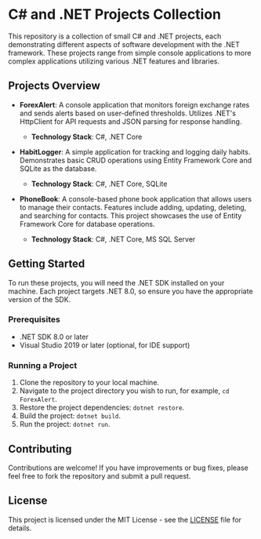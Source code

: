 # C# and .NET Projects Collection

This repository is a collection of small C# and .NET projects, each demonstrating different aspects of software development with the .NET framework. These projects range from simple console applications to more complex applications utilizing various .NET features and libraries.

## Projects Overview

- **ForexAlert**: A console application that monitors foreign exchange rates and sends alerts based on user-defined thresholds. Utilizes .NET's HttpClient for API requests and JSON parsing for response handling.
  - **Technology Stack**: C#, .NET Core

- **HabitLogger**: A simple application for tracking and logging daily habits. Demonstrates basic CRUD operations using Entity Framework Core and SQLite as the database.
  - **Technology Stack**: C#, .NET Core, SQLite

- **PhoneBook**: A console-based phone book application that allows users to manage their contacts. Features include adding, updating, deleting, and searching for contacts. This project showcases the use of Entity Framework Core for database operations.
  - **Technology Stack**: C#, .NET Core, MS SQL Server

## Getting Started

To run these projects, you will need the .NET SDK installed on your machine. Each project targets .NET 8.0, so ensure you have the appropriate version of the SDK.

### Prerequisites

- .NET SDK 8.0 or later
- Visual Studio 2019 or later (optional, for IDE support)

### Running a Project

1. Clone the repository to your local machine.
2. Navigate to the project directory you wish to run, for example, `cd ForexAlert`.
3. Restore the project dependencies: `dotnet restore`.
4. Build the project: `dotnet build`.
5. Run the project: `dotnet run`.

## Contributing

Contributions are welcome! If you have improvements or bug fixes, please feel free to fork the repository and submit a pull request.

## License

This project is licensed under the MIT License - see the [LICENSE](LICENSE) file for details.
